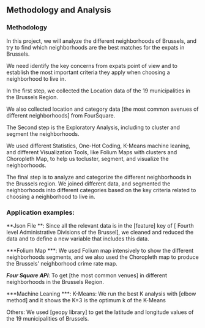 ## Methodology and Analysis

### Methodology

In this project, we will analyze the different neighborhoods of Brussels, and try to find which neighborhoods are the best matches for the expats in Brussels. 

We need identify the key concerns from expats point of view and to establish the most important criteria they apply when choosing a neighborhood to live in.

In the first step, we collected the Location data of the 19 municipalities in the Brussels Region.

We also collected location and category data [the most common avenues of different neighborhoods] from FourSquare.

The Second step is the Exploratory Analysis, including to cluster and segment the neighborhoods.

We used different Statistics, One-Hot Coding, K-Means machine leaning, and different Visualization Tools, like Folium Maps with clusters and Choropleth Map, to help us tocluster, segment, and visualize the neighborhoods.

The final step is to analyze and categorize the different neighborhoods in the Brussels region. We joined different data, and segmented the neighborhoods into different categories based on the key criteria related to choosing a neighborhood to live in.

### Application examples:

**Json File **: Since all the relevant data is in the [feature] key of [ Fourth level Administrative Divisions of the Brussel], we cleaned and reduced the data and to define a new variable that includes this data.

***Folium Map ***: We used Folium map intensively to show the different neighborhoods segments, and we also used the Choropleth map to produce the Brussels' neighborhood crime rate map.

***Four Square API***: To get [the most common venues] in different neighborhoods in the Brussels Region.

***Machine Leaning ***: K-Means: We run the best K analysis with [elbow method] and it shows the K=3 is the optimum k of the K-Means

Others: We used [geopy library] to get the latitude and longitude values of the 19 municipalities of Brussels.
